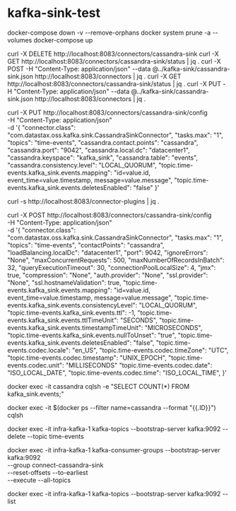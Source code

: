 # kafka-sink-test


docker-compose down -v --remove-orphans
docker system prune -a --volumes
docker-compose up


curl -X DELETE http://localhost:8083/connectors/cassandra-sink
curl -X GET http://localhost:8083/connectors/cassandra-sink/status | jq .
curl -X POST -H "Content-Type: application/json" --data @../kafka-sink/cassandra-sink.json http://localhost:8083/connectors | jq .
curl -X GET http://localhost:8083/connectors/cassandra-sink/status | jq .
curl -X PUT -H "Content-Type: application/json" --data @../kafka-sink/cassandra-sink.json http://localhost:8083/connectors | jq .


curl -X PUT http://localhost:8083/connectors/cassandra-sink/config \
-H "Content-Type: application/json" \
-d '{
"connector.class": "com.datastax.oss.kafka.sink.CassandraSinkConnector",
"tasks.max": "1",
"topics": "time-events",
"cassandra.contact.points": "cassandra",
"cassandra.port": "9042",
"cassandra.local.dc": "datacenter1",
"cassandra.keyspace": "kafka_sink",
"cassandra.table": "events",
"cassandra.consistency.level": "LOCAL_QUORUM",
"topic.time-events.kafka_sink.events.mapping": "id=value.id, event_time=value.timestamp, message=value.message",
"topic.time-events.kafka_sink.events.deletesEnabled": "false"
}'




curl -s http://localhost:8083/connector-plugins | jq .


curl -X POST http://localhost:8083/connectors/cassandra-sink/config \
-H "Content-Type: application/json" \
-d '{
"connector.class": "com.datastax.oss.kafka.sink.CassandraSinkConnector",
"tasks.max": "1",
"topics": "time-events",
"contactPoints": "cassandra",
"loadBalancing.localDc": "datacenter1",
"port": 9042,
"ignoreErrors": "None",
"maxConcurrentRequests": 500,
"maxNumberOfRecordsInBatch": 32,
"queryExecutionTimeout": 30,
"connectionPoolLocalSize": 4,
"jmx": true,
"compression": "None",
"auth.provider": "None",
"ssl.provider": "None",
"ssl.hostnameValidation": true,
"topic.time-events.kafka_sink.events.mapping": "id=value.id, event_time=value.timestamp, message=value.message",
"topic.time-events.kafka_sink.events.consistencyLevel": "LOCAL_QUORUM",
"topic.time-events.kafka_sink.events.ttl": -1,
"topic.time-events.kafka_sink.events.ttlTimeUnit": "SECONDS",
"topic.time-events.kafka_sink.events.timestampTimeUnit": "MICROSECONDS",
"topic.time-events.kafka_sink.events.nullToUnset": "true",
"topic.time-events.kafka_sink.events.deletesEnabled": "false",
"topic.time-events.codec.locale": "en_US",
"topic.time-events.codec.timeZone": "UTC",
"topic.time-events.codec.timestamp": "UNIX_EPOCH",
"topic.time-events.codec.unit": "MILLISECONDS"
"topic.time-events.codec.date": "ISO_LOCAL_DATE",
"topic.time-events.codec.time": "ISO_LOCAL_TIME",
}'


docker exec -it cassandra cqlsh -e "SELECT COUNT(*) FROM kafka_sink.events;"


docker exec -it $(docker ps --filter name=cassandra --format "{{.ID}}") cqlsh


docker exec -it infra-kafka-1 kafka-topics --bootstrap-server kafka:9092 --delete --topic time-events


docker exec -it infra-kafka-1 kafka-consumer-groups --bootstrap-server kafka:9092 \
--group connect-cassandra-sink \
--reset-offsets --to-earliest \
--execute --all-topics

docker exec -it infra-kafka-1 kafka-topics --bootstrap-server kafka:9092 --list